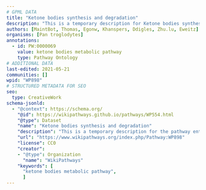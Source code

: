 ```yaml
---
# GPML DATA
title: "Ketone bodies synthesis and degradation"
description: "This is a temporary description for Ketone bodies synthesis and degradation"
authors: [MaintBot, Thomas, Egonw, Khanspers, Ddigles, Zhu.lu, Eweitz]
organisms: [Pan troglodytes]
annotations:
  - id: PW:0000069
    value: ketone bodies metabolic pathway
    type: Pathway Ontology
# ADDITIONAL DATA
last-edited: 2021-05-21
communities: []
wpid: "WP898"
# STRUCTURED METADATA FOR SEO
seo:
  type: CreativeWork
schema-jsonld:
  - "@context": https://schema.org/
    "@id": https://wikipathways.github.io/pathways/WP554.html
    "@type": Dataset
    "name": "Ketone bodies synthesis and degradation"
    "description": "This is a temporary description for the pathway entitled: Ketone bodies synthesis and degradation"
    "url": "https://www.wikipathways.org/index.php/Pathway:WP898"
    "license": CC0
    "creator":
    - "@type": Organization
      "name": "WikiPathways"
    "keywords": [
      "ketone bodies metabolic pathway",
      ]
---
```

